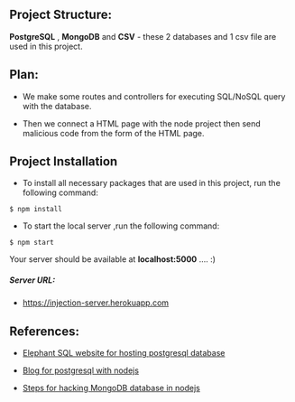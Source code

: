## Project Structure:

**PostgreSQL** , **MongoDB** and **CSV** - these 2 databases and 1 csv file are used in this project.

## Plan:

- We make some routes and controllers for executing SQL/NoSQL query with the database.

- Then we connect a HTML page with the node project then send malicious code from the form of the HTML page.

## Project Installation

- To install all necessary packages that are used in this project, run the following command:

```
$ npm install
```

- To start the local server ,run the following command:

```
$ npm start
```

Your server should be available at **localhost:5000** .... :)

##### Server URL:

- https://injection-server.herokuapp.com

## References:

- [Elephant SQL website for hosting postgresql database](https://api.elephantsql.com/console/3f6ad4f0-8f78-49d4-9ff7-651a1d885eba/details)
- [Blog for postgresql with nodejs](https://node-postgres.com/features/connecting)

- [Steps for hacking MongoDB database in nodejs](https://scotch.io/@401/mongodb-injection-in-nodejs)